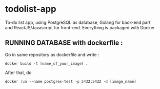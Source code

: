 # todolist-app
To-do list app, using PostgreSQL as database, Golang for back-end part, and ReactJS/Javascript for front-end. 
Everything is packaged with Docker

## RUNNING DATABASE with dockerfile : 
Go in same repository as dockerfile and write : 
```shell
docker build -t [name_of_your_image] .
```

After that, do 
```shell
docker run --name postgres-test -p 5432:5432 -d [image_name]
```
